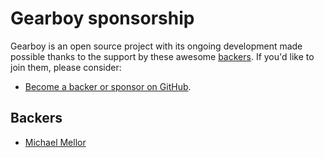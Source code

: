 # Gearboy sponsorship

Gearboy is an open source project with its ongoing development made possible thanks to the support by these awesome [backers](https://github.com/vuejs/vue/blob/dev/BACKERS.md). If you'd like to join them, please consider:

- [Become a backer or sponsor on GitHub](https://github.com/sponsors/drhelius).

## Backers

- [Michael Mellor](https://github.com/dinglyburrow)


